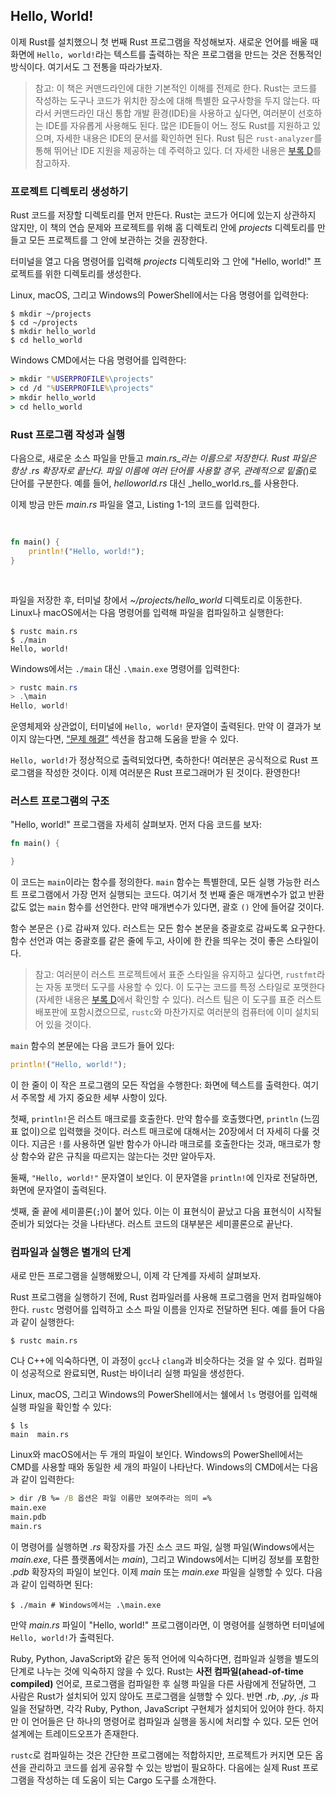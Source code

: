 ## Hello, World!

이제 Rust를 설치했으니 첫 번째 Rust 프로그램을 작성해보자. 새로운 언어를 배울 때 화면에 `Hello, world!`라는 텍스트를 출력하는 작은 프로그램을 만드는 것은 전통적인 방식이다. 여기서도 그 전통을 따라가보자.

> 참고: 이 책은 커맨드라인에 대한 기본적인 이해를 전제로 한다. Rust는 코드를 작성하는 도구나 코드가 위치한 장소에 대해 특별한 요구사항을 두지 않는다. 따라서 커맨드라인 대신 통합 개발 환경(IDE)을 사용하고 싶다면, 여러분이 선호하는 IDE를 자유롭게 사용해도 된다. 많은 IDE들이 어느 정도 Rust를 지원하고 있으며, 자세한 내용은 IDE의 문서를 확인하면 된다. Rust 팀은 `rust-analyzer`를 통해 뛰어난 IDE 지원을 제공하는 데 주력하고 있다. 더 자세한 내용은 [부록 D][devtools]<!-- ignore -->를 참고하자.


### 프로젝트 디렉토리 생성하기

Rust 코드를 저장할 디렉토리를 먼저 만든다. Rust는 코드가 어디에 있는지 상관하지 않지만, 이 책의 연습 문제와 프로젝트를 위해 홈 디렉토리 안에 _projects_ 디렉토리를 만들고 모든 프로젝트를 그 안에 보관하는 것을 권장한다.

터미널을 열고 다음 명령어를 입력해 _projects_ 디렉토리와 그 안에 "Hello, world!" 프로젝트를 위한 디렉토리를 생성한다.

Linux, macOS, 그리고 Windows의 PowerShell에서는 다음 명령어를 입력한다:

```console
$ mkdir ~/projects
$ cd ~/projects
$ mkdir hello_world
$ cd hello_world
```

Windows CMD에서는 다음 명령어를 입력한다:

```cmd
> mkdir "%USERPROFILE%\projects"
> cd /d "%USERPROFILE%\projects"
> mkdir hello_world
> cd hello_world
```


### Rust 프로그램 작성과 실행

다음으로, 새로운 소스 파일을 만들고 _main.rs_라는 이름으로 저장한다. Rust 파일은 항상 _.rs_ 확장자로 끝난다. 파일 이름에 여러 단어를 사용할 경우, 관례적으로 밑줄(_)로 단어를 구분한다. 예를 들어, _helloworld.rs_ 대신 _hello_world.rs_를 사용한다.

이제 방금 만든 _main.rs_ 파일을 열고, Listing 1-1의 코드를 입력한다.

<Listing number="1-1" file-name="main.rs" caption="`Hello, world!`를 출력하는 프로그램">

```rust
fn main() {
    println!("Hello, world!");
}
```

</Listing>

파일을 저장한 후, 터미널 창에서 _~/projects/hello_world_ 디렉토리로 이동한다. Linux나 macOS에서는 다음 명령어를 입력해 파일을 컴파일하고 실행한다:

```console
$ rustc main.rs
$ ./main
Hello, world!
```

Windows에서는 `./main` 대신 `.\main.exe` 명령어를 입력한다:

```powershell
> rustc main.rs
> .\main
Hello, world!
```

운영체제와 상관없이, 터미널에 `Hello, world!` 문자열이 출력된다. 만약 이 결과가 보이지 않는다면, [“문제 해결”][troubleshooting]<!-- ignore --> 섹션을 참고해 도움을 받을 수 있다.

`Hello, world!`가 정상적으로 출력되었다면, 축하한다! 여러분은 공식적으로 Rust 프로그램을 작성한 것이다. 이제 여러분은 Rust 프로그래머가 된 것이다. 환영한다!


### 러스트 프로그램의 구조


"Hello, world!" 프로그램을 자세히 살펴보자. 먼저 다음 코드를 보자:

```rust
fn main() {

}
```

이 코드는 `main`이라는 함수를 정의한다. `main` 함수는 특별한데, 모든 실행 가능한 러스트 프로그램에서 가장 먼저 실행되는 코드다. 여기서 첫 번째 줄은 매개변수가 없고 반환 값도 없는 `main` 함수를 선언한다. 만약 매개변수가 있다면, 괄호 `()` 안에 들어갈 것이다.

함수 본문은 `{}`로 감싸져 있다. 러스트는 모든 함수 본문을 중괄호로 감싸도록 요구한다. 함수 선언과 여는 중괄호를 같은 줄에 두고, 사이에 한 칸을 띄우는 것이 좋은 스타일이다.

> 참고: 여러분이 러스트 프로젝트에서 표준 스타일을 유지하고 싶다면, `rustfmt`라는 자동 포맷터 도구를 사용할 수 있다. 이 도구는 코드를 특정 스타일로 포맷한다 (자세한 내용은 [부록 D][devtools]<!-- ignore -->에서 확인할 수 있다). 러스트 팀은 이 도구를 표준 러스트 배포판에 포함시켰으므로, `rustc`와 마찬가지로 여러분의 컴퓨터에 이미 설치되어 있을 것이다.

`main` 함수의 본문에는 다음 코드가 들어 있다:

```rust
println!("Hello, world!");
```

이 한 줄이 이 작은 프로그램의 모든 작업을 수행한다: 화면에 텍스트를 출력한다. 여기서 주목할 세 가지 중요한 세부 사항이 있다.

첫째, `println!`은 러스트 매크로를 호출한다. 만약 함수를 호출했다면, `println` (느낌표 없이)으로 입력했을 것이다. 러스트 매크로에 대해서는 20장에서 더 자세히 다룰 것이다. 지금은 `!`를 사용하면 일반 함수가 아니라 매크로를 호출한다는 것과, 매크로가 항상 함수와 같은 규칙을 따르지는 않는다는 것만 알아두자.

둘째, `"Hello, world!"` 문자열이 보인다. 이 문자열을 `println!`에 인자로 전달하면, 화면에 문자열이 출력된다.

셋째, 줄 끝에 세미콜론(`;`)이 붙어 있다. 이는 이 표현식이 끝났고 다음 표현식이 시작될 준비가 되었다는 것을 나타낸다. 러스트 코드의 대부분은 세미콜론으로 끝난다.


### 컴파일과 실행은 별개의 단계

새로 만든 프로그램을 실행해봤으니, 이제 각 단계를 자세히 살펴보자.

Rust 프로그램을 실행하기 전에, Rust 컴파일러를 사용해 프로그램을 먼저 컴파일해야 한다. `rustc` 명령어를 입력하고 소스 파일 이름을 인자로 전달하면 된다. 예를 들어 다음과 같이 실행한다:

```console
$ rustc main.rs
```

C나 C++에 익숙하다면, 이 과정이 `gcc`나 `clang`과 비슷하다는 것을 알 수 있다. 컴파일이 성공적으로 완료되면, Rust는 바이너리 실행 파일을 생성한다.

Linux, macOS, 그리고 Windows의 PowerShell에서는 쉘에서 `ls` 명령어를 입력해 실행 파일을 확인할 수 있다:

```console
$ ls
main  main.rs
```

Linux와 macOS에서는 두 개의 파일이 보인다. Windows의 PowerShell에서는 CMD를 사용할 때와 동일한 세 개의 파일이 나타난다. Windows의 CMD에서는 다음과 같이 입력한다:

```cmd
> dir /B %= /B 옵션은 파일 이름만 보여주라는 의미 =%
main.exe
main.pdb
main.rs
```

이 명령어를 실행하면 _.rs_ 확장자를 가진 소스 코드 파일, 실행 파일(Windows에서는 _main.exe_, 다른 플랫폼에서는 _main_), 그리고 Windows에서는 디버깅 정보를 포함한 _.pdb_ 확장자의 파일이 보인다. 이제 _main_ 또는 _main.exe_ 파일을 실행할 수 있다. 다음과 같이 입력하면 된다:

```console
$ ./main # Windows에서는 .\main.exe
```

만약 _main.rs_ 파일이 "Hello, world!" 프로그램이라면, 이 명령어를 실행하면 터미널에 `Hello, world!`가 출력된다.

Ruby, Python, JavaScript와 같은 동적 언어에 익숙하다면, 컴파일과 실행을 별도의 단계로 나누는 것에 익숙하지 않을 수 있다. Rust는 **사전 컴파일(ahead-of-time compiled)** 언어로, 프로그램을 컴파일한 후 실행 파일을 다른 사람에게 전달하면, 그 사람은 Rust가 설치되어 있지 않아도 프로그램을 실행할 수 있다. 반면 _.rb_, _.py_, _.js_ 파일을 전달하면, 각각 Ruby, Python, JavaScript 구현체가 설치되어 있어야 한다. 하지만 이 언어들은 단 하나의 명령어로 컴파일과 실행을 동시에 처리할 수 있다. 모든 언어 설계에는 트레이드오프가 존재한다.

`rustc`로 컴파일하는 것은 간단한 프로그램에는 적합하지만, 프로젝트가 커지면 모든 옵션을 관리하고 코드를 쉽게 공유할 수 있는 방법이 필요하다. 다음에는 실제 Rust 프로그램을 작성하는 데 도움이 되는 Cargo 도구를 소개한다.

[troubleshooting]: ch01-01-installation.html#troubleshooting
[devtools]: appendix-04-useful-development-tools.html


